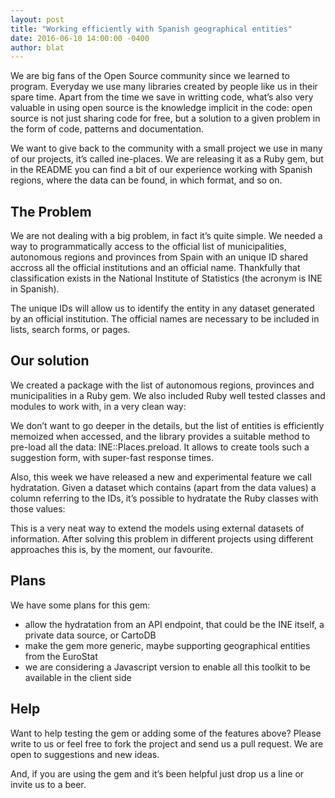 ```yaml
---
layout: post
title: "Working efficiently with Spanish geographical entities"
date: 2016-06-10 14:00:00 -0400
author: blat
---
```

We are big fans of the Open Source community since we learned to program. Everyday we use many libraries created by people like us in their spare time. Apart from the time we save in writting code, what’s also very valuable in using open source is the knowledge implicit in the code: open source is not just sharing code for free, but a solution to a given problem in the form of code, patterns and documentation.

We want to give back to the community with a small project we use in many of our projects, it’s called ine-places. We are releasing it as a Ruby gem, but in the README you can find a bit of our experience working with Spanish regions, where the data can be found, in which format, and so on.

## The Problem

We are not dealing with a big problem, in fact it’s quite simple. We needed a way to programmatically access to the official list of municipalities, autonomous regions and provinces from Spain with an unique ID shared accross all the official institutions and an official name. Thankfully that classification exists in the National Institute of Statistics (the acronym is INE in Spanish).

The unique IDs will allow us to identify the entity in any dataset generated by an official institution. The official names are necessary to be included in lists, search forms, or pages.

## Our solution

We created a package with the list of autonomous regions, provinces and municipalities in a Ruby gem. We also included Ruby well tested classes and modules to work with, in a very clean way:

<script src="https://gist.github.com/ferblape/46a2e591f117d966ef72da49e0cf3570.js"></script>

We don’t want to go deeper in the details, but the list of entities is efficiently memoized when accessed, and the library provides a suitable method to pre-load all the data: INE::Places.preload. It allows to create tools such a suggestion form, with super-fast response times.

Also, this week we have released a new and experimental feature we call hydratation. Given a dataset which contains (apart from the data values) a column referring to the IDs, it’s possible to hydratate the Ruby classes with those values:

<script src="https://gist.github.com/ferblape/0ecec41680f898d211fc8bcaeb025429.js"></script>

This is a very neat way to extend the models using external datasets of information. After solving this problem in different projects using different approaches this is, by the moment, our favourite.

## Plans

We have some plans for this gem:

- allow the hydratation from an API endpoint, that could be the INE itself, a private data source, or CartoDB
- make the gem more generic, maybe supporting geographical entities from the EuroStat
- we are considering a Javascript version to enable all this toolkit to be available in the client side

## Help

Want to help testing the gem or adding some of the features above? Please write to us or feel free to fork the project and send us a pull request. We are open to suggestions and new ideas.

And, if you are using the gem and it’s been helpful just drop us a line or invite us to a beer.

